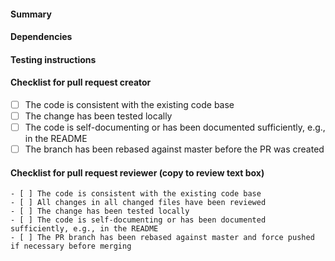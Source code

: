 <!--
SPDX-FileCopyrightText: 2018-2020 City of Espoo

SPDX-License-Identifier: MIT
-->

#### Summary
<!-- Describe the change, including rationale and design decisions (not just what but also why) -->

#### Dependencies
<!-- Describe the dependencies the change has on other repositories, pull requests etc. -->

#### Testing instructions
<!-- Describe how the change can be tested, e.g., steps and tools to use -->

#### Checklist for pull request creator
<!-- Check that the necessary steps have been done before the PR is created -->

- [ ] The code is consistent with the existing code base
- [ ] The change has been tested locally
- [ ] The code is self-documenting or has been documented sufficiently, e.g., in the README
- [ ] The branch has been rebased against master before the PR was created

#### Checklist for pull request reviewer (copy to review text box)
<!-- Check that the necessary steps have been done in the review. Copy the template beneath for the review. -->

```
- [ ] The code is consistent with the existing code base
- [ ] All changes in all changed files have been reviewed
- [ ] The change has been tested locally
- [ ] The code is self-documenting or has been documented sufficiently, e.g., in the README
- [ ] The PR branch has been rebased against master and force pushed if necessary before merging
```
